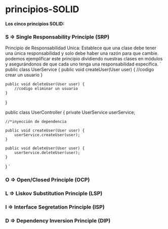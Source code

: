 # principios-SOLID

#### Los cinco principios SOLID: 
### S => Single Responsability Principle (SRP) 
Principio de Responsabilidad Unica: Establece que una clase debe tener una única responsabilidad y solo debe haber una razón para que cambie. podemos ejemplificar este principio dividiendo nuestras clases en módulos y asegurándonos de que cada uno tenga una responsabilidad específica.
`
public class UserService {
    public void createUser(User user) {
        //codigo crear un usuario
    }

    public void deleteUser(User user) {
        //codigo eliminar un usuario
    }
}

public class UserController {
    private UserService userService;

    //*inyección de dependencia

    public void createUser(User user) {
        userService.createUser(user);
    }

    public void deleteUser(User user) {
        userService.deleteUser(user);
    }
}
`

### O => Open/Closed Principle (OCP) 

### L => Liskov Substitution Principle (LSP) 

### I => Interface Segretation Principle (ISP) 

### D => Dependency Inversion Principle (DIP) 
